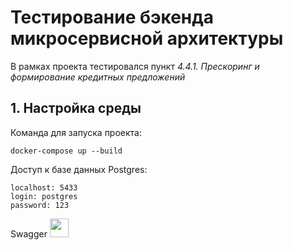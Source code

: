 # Тестирование бэкенда микросервисной архитектуры
В рамках проекта тестировался пункт _4.4.1. Прескоринг и формирование кредитных предложений_
## 1. Настройка среды
Команда для запуска проекта:

```
docker-compose up --build
```
Доступ к базе данных Postgres:
```
localhost: 5433
login: postgres
password: 123
```
Swagger    <a href="http://localhost:8080/swagger-ui/index.html#/">
<img src="https://camo.githubusercontent.com/96e43701d83561899724a89d71187445b7b8f4fe84518a3ea5bec8f85bd207bf/68747470733a2f2f63646e2e737667706f726e2e636f6d2f6c6f676f732f737761676765722e737667" width="30">
</a> 
